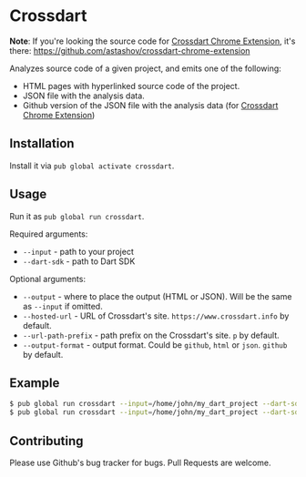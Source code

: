# Crossdart

**Note**: If you're looking the source code for [Crossdart Chrome Extension](https://chrome.google.com/webstore/detail/crossdart-chrome-extensio/jmdjoliiaibifkklhipgmnciiealomhd), it's there:
https://github.com/astashov/crossdart-chrome-extension

Analyzes source code of a given project, and emits one of the following:

* HTML pages with hyperlinked source code of the project.
* JSON file with the analysis data.
* Github version of the JSON file with the analysis data (for [Crossdart Chrome Extension](https://chrome.google.com/webstore/detail/crossdart-chrome-extensio/jmdjoliiaibifkklhipgmnciiealomhd))

## Installation

Install it via `pub global activate crossdart`.

## Usage

Run it as `pub global run crossdart`.

Required arguments:

* `--input` - path to your project
* `--dart-sdk` - path to Dart SDK

Optional arguments:

* `--output` - where to place the output (HTML or JSON). Will be the same as `--input` if omitted.
* `--hosted-url` - URL of Crossdart's site. `https://www.crossdart.info` by default.
* `--url-path-prefix` - path prefix on the Crossdart's site. `p` by default.
* `--output-format` - output format. Could be `github`, `html` or `json`. `github` by default.

## Example

```bash
$ pub global run crossdart --input=/home/john/my_dart_project --dart-sdk=/usr/lib/dart
$ pub global run crossdart --input=/home/john/my_dart_project --dart-sdk=/usr/lib/dart --output=/home/john/crossdart-output --output-format=html
```

## Contributing

Please use Github's bug tracker for bugs. Pull Requests are welcome.
